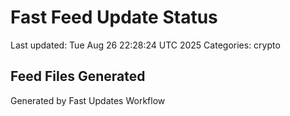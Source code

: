 # Fast Feed Update Status
Last updated: Tue Aug 26 22:28:24 UTC 2025
Categories: crypto

## Feed Files Generated

Generated by Fast Updates Workflow

